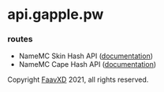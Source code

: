 # api.gapple.pw

### routes
- NameMC Skin Hash API ([documentation](./skinhash/))
- NameMC Cape Hash API ([documentation](./capehash/))

Copyright [FaavXD](https://github.com/FaavXD) 2021, all rights reserved.
